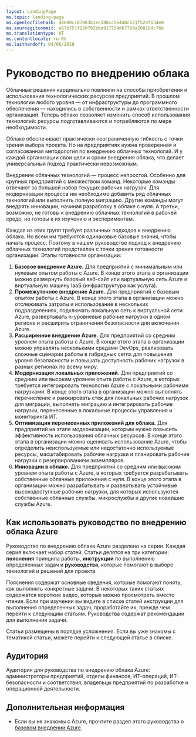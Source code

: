 ```yaml
---
layout: LandingPage
ms.topic: landing-page
ms.openlocfilehash: 48600cc07983b1ec588cc56448c521f524f134e0
ms.sourcegitcommit: e67b751f230792bba917754d67789a20810dc76b
ms.translationtype: HT
ms.contentlocale: ru-RU
ms.lasthandoff: 04/06/2018
---
```

# <a name="cloud-adoption-guide"></a>Руководство по внедрению облака

Облачные решения кардинально повлияли на способы приобретения и использования технологических ресурсов предприятий. В прошлом технологии любого уровня — от инфраструктуры до программного обеспечения — находились в собственности и рамках ответственности организаций. Теперь облако позволяет изменить способ использования технологий: ресурсы подготавливаются и потребляются по мере необходимости.

Облако обеспечивает практически неограниченную гибкость с точки зрения выбора проекта. Но на предприятиях нужна проверенная и согласованная методология по внедрению облачных технологий. И у каждой организации свои цели и сроки внедрения облака, что делает универсальный подход практически невозможным.

Внедрение облачных технологий — процесс непростой. Особенно для крупных предприятий с множеством команд. Некоторые команды отвечают за большой набор текущих рабочих нагрузок. Для модернизации процесса им необходимо добавить ряд облачных технологий или выполнить полную миграцию. Другие команды могут внедрять инновации, начиная разработку в облаке с нуля. А третьи, возможно, не готовы к внедрению облачных технологий в рабочей среде, но готовы к их изучению и экспериментам.

Каждая из этих групп требует различных подходов к внедрению облака. Но всем им требуются одинаковые базовые знания, чтобы начать процесс. Поэтому в нашем руководстве подход к внедрению облачных технологий представлен с точки зрения готовности организации. Этапы готовности организации:

1. **Базовое внедрение Azure.** Для предприятий с минимальным или нулевым опытом работы с Azure. В конце этого этапа в организации можно развернуть базовый веб-сайт или виртуальную сеть Azure и виртуальную машину IaaS (инфраструктура как услуга).  
2. **Промежуточное внедрение Azure.** Для предприятий с базовым опытом работы с Azure. В конце этого этапа в организации можно отслеживать затраты и использование в нескольких подразделениях, подключать локальную сеть к виртуальной сети Azure, развертывать n-уровневые рабочие нагрузки в одном регионе и расширить ограничения безопасности для включения Azure.
3. **Расширенное внедрение Azure.** Для предприятий со средним уровнем опыта работы с Azure. В конце этого этапа в организации можно управлять несколькими средами DevOps, реализовать сложные сценарии работы в гибридных сетях для повышения уровня безопасности и повышать доступность рабочих нагрузок в разных регионах по всему миру. 
4. **Модернизация локальных приложений.** Для предприятий со средним или высоким уровнем опыта работы с Azure, в которых требуется интегрировать технологии Azure с локальными рабочими нагрузками. В конце этого этапа в организации можно выполнять перечисление и ранжировать стек для локальных рабочих нагрузок для миграции, выполнять миграцию и интегрировать рабочие нагрузки, перенесенные в локальные процессы управления и мониторинга ИТ.
5. **Оптимизация перенесенных приложений для облака.** Для предприятий на этапе модернизации, которым нужно повысить эффективность использования облачных ресурсов. В конце этого этапа в организации можно оценивать использование Azure, чтобы определить неиспользуемые или недостаточно используемые ресурсы, масштабировать рабочие нагрузки и планировать рабочие нагрузки с резервированием экземпляров.
6. **Инновации в облаке.** Для предприятий со средним или высоким уровнем опыта работы с Azure, в которых требуется разрабатывать собственные облачные приложения с нуля. В конце этого этапа в организации можно разрабатывать и развертывать устойчивые высокодоступные рабочие нагрузки, для которых используются собственные облачные службы, микрослужбы и другие новейшие службы Azure.

## <a name="how-to-use-the-azure-cloud-adoption-guide"></a>Как использовать руководство по внедрению облака Azure

Руководство по внедрению облака Azure разделено на серии. Каждая серия включает набор статей. Статьи делятся на три категории: **пояснения** принципа работы, **инструкции** по выполнению определенных задач и **руководства**, которые помогают в выборе технологий и решений для проекта. 

Пояснения содержат основные сведения, которые помогают понять, как выполнять конкретные задачи. В некоторых таких статьях содержатся короткие видео, которые можно просмотреть вместо чтения. Если при изучении вы видите в списке статей инструкции для выполнения определенных задач, проработайте их, прежде чем перейти к следующим статьям. Руководства содержат рекомендации для выполнения задачи. 

Статьи размещены в порядке усложнения. Если вы уже знакомы с тематикой статьи, можете перейти к следующей статье в списке. 

## <a name="audience"></a>Аудитория

Аудитория для руководства по внедрению облака Azure: администраторы предприятий, отделы финансов, ИТ-операций, ИТ-безопасности и соответствия, владельцы предприятий по разработке и операционной деятельности.

## <a name="next-steps"></a>Дополнительная информация

* Если вы не знакомы с Azure, прочтите раздел этого руководства о [базовом внедрении Azure](adoption-intro/overview.md).
